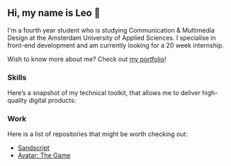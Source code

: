 <!--
## Hi there 👋
-->
<!--
**leo-kramer/leo-kramer** is a ✨ _special_ ✨ repository because its `README.md` (this file) appears on your GitHub profile.

Here are some ideas to get you started:

- 🔭 I’m currently working on ...
- 🌱 I’m currently learning ...
- 👯 I’m looking to collaborate on ...
- 🤔 I’m looking for help with ...
- 💬 Ask me about ...
- 📫 How to reach me: ...
- 😄 Pronouns: ...
- ⚡ Fun fact: ...
-->

## Hi, my name is Leo 👋

I'm a fourth year student who is studying Communication & Multimedia Design at the Amsterdam University of Applied Sciences. I specialise in front-end development and am currently looking for a 20 week internship.

Wish to know more about me? Check out [my portfolio](https://leo-kramer.github.io/portfolio-v2/)!

### Skills
Here’s a snapshot of my technical toolkit, that allows me to deliver high-quality digital products:
<!-- images -->

### Work
Here is a list of repositories that might be worth checking out:
- [Sandscript](https://github.com/leo-kramer/SandScript)
- [Avatar: The Game](https://github.com/leo-kramer/avatar-game)
